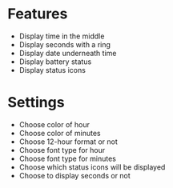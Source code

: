 # Features 

* Display time in the middle
* Display seconds with a ring
* Display date underneath time
* Display battery status
* Display status icons

# Settings

* Choose color of hour
* Choose color of minutes
* Choose 12-hour format or not
* Choose font type for hour
* Choose font type for minutes
* Choose which status icons will be displayed
* Choose to display seconds or not